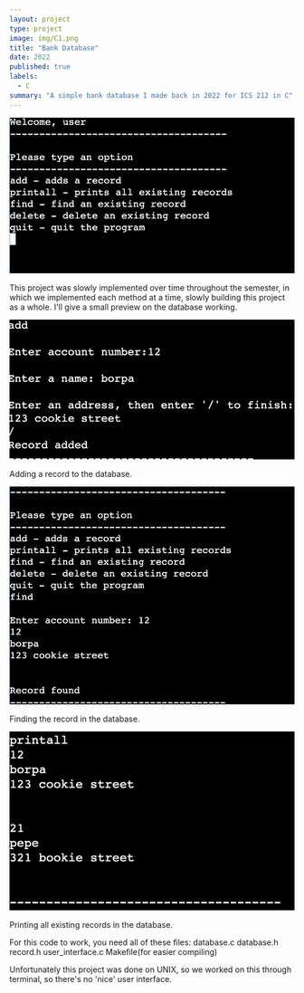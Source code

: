 ```yaml
---
layout: project
type: project
image: img/C1.png
title: "Bank Database"
date: 2022
published: true
labels:
  - C
summary: "A simple bank database I made back in 2022 for ICS 212 in C"
---
```


<img class="img-fluid" src="../img/welcome1.png">


This project was slowly implemented over time throughout the semester, in which we implemented each method at a time, slowly building this project as a whole.  I'll give a small preview on the database working.


<img class="img-fluid" src="../img/add1.png">

Adding a record to the database.


<img class="img-fluid" src="../img/find1.png">

Finding the record in the database.


<img class="img-fluid" src="../img/printall1.png">

Printing all existing records in the database.


For this code to work, you need all of these files:
database.c
database.h
record.h
user_interface.c
Makefile(for easier compiling)


Unfortunately this project was done on UNIX, so we worked on this through terminal, so there's no 'nice' user interface.  



